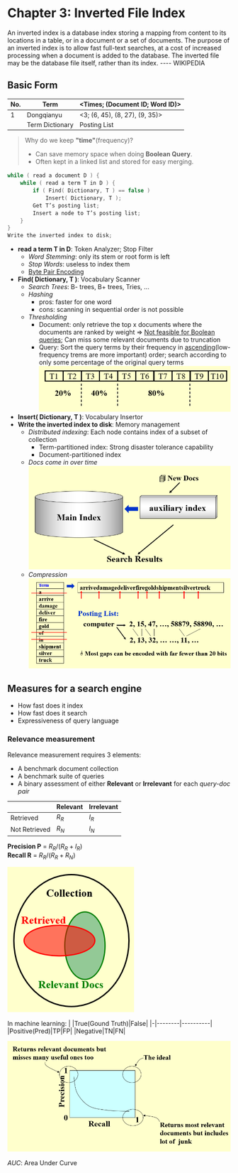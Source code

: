 # Chapter 3: Inverted File Index

An inverted index is a database index storing a mapping from content to its locations in a table, or in a document or a set of documents. The purpose of an inverted index is to allow fast full-text searches, at a cost of increased processing when a document is added to the database. The inverted file may be the database file itself, rather than its index.   ---- WIKIPEDIA  

## Basic Form  

|No.|Term|<Times; (Document ID; Word ID)>|
|---|----|-------------------------------|
|1|Dongqianyu|<3; (6, 45), (8, 27), (9, 35)>|
| |Term Dictionary|Posting List|

>Why do we keep **"time"**(frequency)?  
>- Can save memory space when doing **Boolean Query**.  
>- Often kept in a linked list and stored for easy merging.  

```c
while ( read a document D ) {
    while ( read a term T in D ) {
        if ( Find( Dictionary, T ) == false )
            Insert( Dictionary, T );
        Get T’s posting list;
        Insert a node to T’s posting list;
    }
}
Write the inverted index to disk;
```

- **read a term T in D**: Token Analyzer; Stop Filter  
  - *Word Stemming*: only its stem or root form is left  
  - *Stop Words*: useless to index them  
  - <u>Byte Pair Encoding</u>  
- **Find( Dictionary, T )**: Vocabulary Scanner  
  - *Search Trees*: B- trees, B+ trees, Tries, ...  
  - *Hashing*  
    - pros: faster for one word  
    - cons: scanning in sequential order is not possible  
  - *Thresholding*  
    - Document: only retrieve the top x documents where the documents are ranked by weight $\Rightarrow$ <u>Not feasible for Boolean queries</u>; Can miss some relevant documents due to truncation  
    - Query: Sort the query terms by their frequency in <u>ascending</u>(low-frequency trems are more important) order; search according to only some percentage of the original query terms  
    ![alt text](image-7.png)  
- **Insert( Dictionary, T )**: Vocabulary Insertor  
- **Write the inverted index to disk**: Memory management  
  - *Distributed indexing*: Each node contains index of a subset of collection  
    - Term-partitioned index: Strong disaster tolerance capability  
    - Document-partitioned index  
  - *Docs come in over time*  
  ![alt text](image-3.png)  
  - *Compression*  
  ![alt text](image-5.png)  
  
## Measures for a search engine 

- How fast does it index  
- How fast does it search  
- Expressiveness of query language  

### Relevance measurement
Relevance measurement requires 3 elements:  
- A benchmark document collection  
- A benchmark suite of queries  
- A binary assessment of either **Relevant** or **Irrelevant** for each *query-doc pair*  

| |Relevant|Irrelevant|
|-|--------|----------|
|Retrieved|$R_R$|$I_R$|
|Not Retrieved|$R_N$|$I_N$|

**Precision P** = $R_R / (R_R + I_R)$  
**Recall R** = $R_R / (R_R + R_N)$  

![alt text](image-8.png)

In machine learning: 
| |True(Gound Truth)|False|
|-|--------|----------|
|Positive(Pred)|TP|FP|
|Negative|TN|FN|

![alt text](image-9.png)  

*AUC*: Area Under Curve  